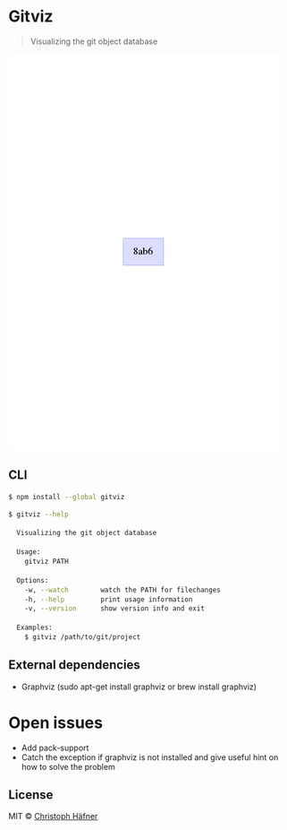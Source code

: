 # Gitviz

>  Visualizing the git object database

![](sample.gif)

## CLI

```sh
$ npm install --global gitviz
```

```sh
$ gitviz --help

  Visualizing the git object database

  Usage:
    gitviz PATH

  Options:
	-w, --watch        watch the PATH for filechanges
    -h, --help         print usage information
    -v, --version      show version info and exit

  Examples:
    $ gitviz /path/to/git/project
```

## External dependencies
 * Graphviz (sudo apt-get install graphviz or brew install graphviz)

# Open issues
 * Add pack-support
 * Catch the exception if graphviz is not installed and give useful hint on how to solve the problem

## License

MIT © [Christoph Häfner](https://christophhaefner.de)

